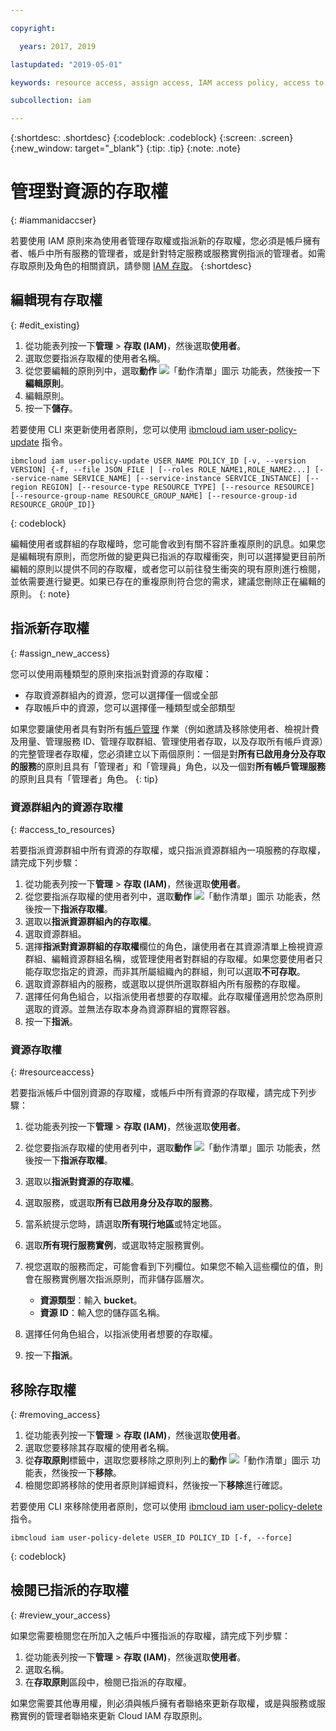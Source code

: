```yaml
---

copyright:

  years: 2017, 2019

lastupdated: "2019-05-01"

keywords: resource access, assign access, IAM access policy, access to resource groups, edit access, remove access

subcollection: iam

---
```


{:shortdesc: .shortdesc}
{:codeblock: .codeblock}
{:screen: .screen}
{:new_window: target="_blank"}
{:tip: .tip}
{:note: .note}

# 管理對資源的存取權
{: #iammanidaccser}

若要使用 IAM 原則來為使用者管理存取權或指派新的存取權，您必須是帳戶擁有者、帳戶中所有服務的管理者，或是針對特定服務或服務實例指派的管理者。如需存取原則及角色的相關資訊，請參閱 [IAM 存取](/docs/iam?topic=iam-userroles#userroles)。
{:shortdesc}

## 編輯現有存取權
{: #edit_existing}

1. 從功能表列按一下**管理** &gt; **存取 (IAM)**，然後選取**使用者**。
2. 選取您要指派存取權的使用者名稱。
3. 從您要編輯的原則列中，選取**動作** ![「動作清單」圖示](../icons/action-menu-icon.svg) 功能表，然後按一下**編輯原則**。
4. 編輯原則。
5. 按一下**儲存**。

若要使用 CLI 來更新使用者原則，您可以使用 [ibmcloud iam user-policy-update](/docs/cli/reference/ibmcloud?topic=cloud-cli-ibmcloud_commands_iam#ibmcloud_iam_user_policy_update) 指令。
```
ibmcloud iam user-policy-update USER_NAME POLICY_ID [-v, --version VERSION] {-f, --file JSON_FILE | [--roles ROLE_NAME1,ROLE_NAME2...] [--service-name SERVICE_NAME] [--service-instance SERVICE_INSTANCE] [--region REGION] [--resource-type RESOURCE_TYPE] [--resource RESOURCE] [--resource-group-name RESOURCE_GROUP_NAME] [--resource-group-id RESOURCE_GROUP_ID]}
```
{: codeblock}

編輯使用者或群組的存取權時，您可能會收到有關不容許重複原則的訊息。如果您是編輯現有原則，而您所做的變更與已指派的存取權衝突，則可以選擇變更目前所編輯的原則以提供不同的存取權，或者您可以前往發生衝突的現有原則進行檢閱，並依需要進行變更。如果已存在的重複原則符合您的需求，建議您刪除正在編輯的原則。
{: note}

## 指派新存取權
{: #assign_new_access}

您可以使用兩種類型的原則來指派對資源的存取權：

* 存取資源群組內的資源，您可以選擇僅一個或全部
* 存取帳戶中的資源，您可以選擇僅一種類型或全部類型

如果您要讓使用者具有對所有[帳戶管理](/docs/iam?topic=iam-account-services#account-services) 作業（例如邀請及移除使用者、檢視計費及用量、管理服務 ID、管理存取群組、管理使用者存取，以及存取所有帳戶資源）的完整管理者存取權，您必須建立以下兩個原則：一個是對**所有已啟用身分及存取的服務**的原則且具有「管理者」和「管理員」角色，以及一個對**所有帳戶管理服務**的原則且具有「管理者」角色。
{: tip}

### 資源群組內的資源存取權
{: #access_to_resources}

若要指派資源群組中所有資源的存取權，或只指派資源群組內一項服務的存取權，請完成下列步驟：

1. 從功能表列按一下**管理** &gt; **存取 (IAM)**，然後選取**使用者**。
2. 從您要指派存取權的使用者列中，選取**動作** ![「動作清單」圖示](../icons/action-menu-icon.svg) 功能表，然後按一下**指派存取權**。
3. 選取以**指派資源群組內的存取權**。
4. 選取資源群組。
5. 選擇**指派對資源群組的存取權**欄位的角色，讓使用者在其資源清單上檢視資源群組、編輯資源群組名稱，或管理使用者對群組的存取權。如果您要使用者只能存取您指定的資源，而非其所屬組織內的群組，則可以選取**不可存取**。
6. 選取資源群組內的服務，或選取以提供所選取群組內所有服務的存取權。
7. 選擇任何角色組合，以指派使用者想要的存取權。此存取權僅適用於您為原則選取的資源。並無法存取本身為資源群組的實際容器。
8. 按一下**指派**。

### 資源存取權
{: #resourceaccess}

若要指派帳戶中個別資源的存取權，或帳戶中所有資源的存取權，請完成下列步驟：

1. 從功能表列按一下**管理** &gt; **存取 (IAM)**，然後選取**使用者**。
2. 從您要指派存取權的使用者列中，選取**動作** ![「動作清單」圖示](../icons/action-menu-icon.svg) 功能表，然後按一下**指派存取權**。
3. 選取以**指派對資源的存取權**。
4. 選取服務，或選取**所有已啟用身分及存取的服務**。
5. 當系統提示您時，請選取**所有現行地區**或特定地區。

6. 選取**所有現行服務實例**，或選取特定服務實例。
7. 視您選取的服務而定，可能會看到下列欄位。如果您不輸入這些欄位的值，則會在服務實例層次指派原則，而非儲存區層次。
    * **資源類型**：輸入 **bucket**。
    * **資源 ID**：輸入您的儲存區名稱。
8. 選擇任何角色組合，以指派使用者想要的存取權。
9. 按一下**指派**。

## 移除存取權
{: #removing_access}

1. 從功能表列按一下**管理** &gt; **存取 (IAM)**，然後選取**使用者**。
2. 選取您要移除其存取權的使用者名稱。
3. 從**存取原則**標籤中，選取您要移除之原則列上的**動作** ![「動作清單」圖示](../icons/action-menu-icon.svg) 功能表，然後按一下**移除**。  
4. 檢閱您即將移除的使用者原則詳細資料，然後按一下**移除**進行確認。

若要使用 CLI 來移除使用者原則，您可以使用 [ibmcloud iam user-policy-delete](/docs/cli/reference/ibmcloud?topic=cloud-cli-ibmcloud_commands_iam#ibmcloud_iam_user_policy_delete) 指令。
```
ibmcloud iam user-policy-delete USER_ID POLICY_ID [-f, --force]
```
{: codeblock}

## 檢閱已指派的存取權
{: #review_your_access}

如果您需要檢閱您在所加入之帳戶中獲指派的存取權，請完成下列步驟：

1. 從功能表列按一下**管理** &gt; **存取 (IAM)**，然後選取**使用者**。
3. 選取名稱。
4. 在**存取原則**區段中，檢閱已指派的存取權。

如果您需要其他專用權，則必須與帳戶擁有者聯絡來更新存取權，或是與服務或服務實例的管理者聯絡來更新 Cloud IAM 存取原則。
